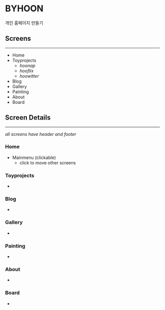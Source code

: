 # BYHOON
개인 홈페이지 만들기
## Screens
*** 
- Home 
- Toyprojects
    - _hoonap_
    - _hooflix_
    - _hoowitter_
- Blog
- Gallery
- Painting
- About
- Board

## Screen Details
*** 
_all screens have header and footer_

### Home
- Mainmenu (clickable)
    + click to move other screens

### Toyprojects
-

### Blog
-

### Gallery
-

### Painting
-

### About
-

### Board
-
